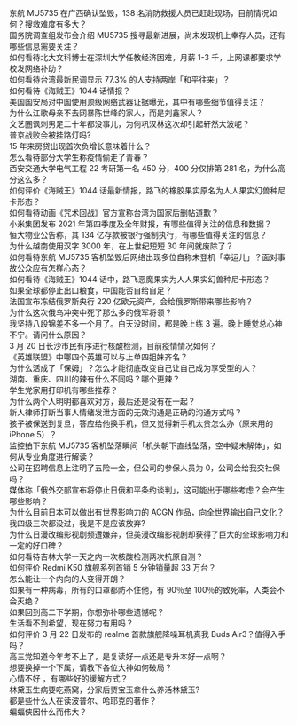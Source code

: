 东航 MU5735 在广西确认坠毁，138 名消防救援人员已赶赴现场，目前情况如何？搜救难度有多大？  
国务院调查组发布会介绍 MU5735 搜寻最新进展，尚未发现机上幸存人员，还有哪些信息需要关注？  
如何看待北大文科博士在深圳大学任教经济困难，月薪 1-3 千，上网课都要求学校发网络补助？  
如何看待台湾最新民调显示 77.3% 的人支持两岸「和平往来」？  
如何看待《海贼王》1044 话情报？  
美国国安局对中国使用顶级网络武器证据曝光，其中有哪些细节值得关注？  
为什么江歌母亲不去网暴陈世峰的家人，而是刘鑫家人？  
文艺圈讽刺男足二十年都没事儿，为何巩汉林这次却引起轩然大波呢？  
普京战败会被挂路灯吗?  
15 年来房贷出现首次负增长意味着什么？  
怎么看待部分大学生称疫情偷走了青春？  
西安交通大学电气工程 22 考研第一名 450 分，400 分仅排第 281 名，为什么高分这么多？  
如何评价《海贼王》1044 话最新情报，路飞的橡胶果实原名为人人果实幻兽种尼卡形态？  
如何看待动画《咒术回战》官方宣称台湾为国家后删帖道歉？  
小米集团发布 2021 年第四季度及全年财报，有哪些值得关注的信息和数据？  
恒大物业公告称，其 134 亿存款被银行强制执行，有哪些值得关注的信息？  
为什么越南使用汉字 3000 年，在上世纪短短 30 年间就废除了？  
如何看待东航 MU5735 客机坠毁后网络出现多位自称未登机「幸运儿」？面对事故公众应有怎样心态？  
如何看待《海贼王》1044 话中，路飞恶魔果实为人人果实幻兽种尼卡形态？  
如果全球都停止出口粮食，中国能否自给自足？  
法国宣布冻结俄罗斯央行 220 亿欧元资产，会给俄罗斯带来哪些影响？  
为什么这次俄乌冲突中死了那么多的俄军将领？  
我坚持八段锦差不多一个月了。白天没时间，都是晚上练 3 遍。晚上睡觉总心神不宁。请问什么原因？  
3 月 20 日长沙市民有序进行核酸检测，目前疫情情况如何？  
《英雄联盟》中哪四个英雄可以与上单四姐妹齐名？  
为什么活成了「保姆」？怎么才能彻底改变自己让自己成为享受型的人？  
湖南、重庆、四川的辣有什么不同吗？哪个更辣？  
学生党家用打印机有哪些推荐？  
为什么两个人明明都喜欢对方，最后还是没有在一起？  
新人律师打断当事人情绪发泄方面的无效沟通是正确的沟通方式吗？  
孩子被保送到复旦，答应给他换手机，但又觉得新手机太贵怎么办（原来用的 iPhone 5）？  
监控拍下东航 MU5735 客机坠落瞬间「机头朝下直线坠落，空中疑未解体」，如何从专业角度进行解读？  
公司在招聘信息上注明了五险一金，但公司的参保人员为 0，公司会给我交社保吗？  
媒体称「俄外交部宣布将停止日俄和平条约谈判」，这可能出于哪些考虑？会产生哪些影响？  
为什么目前日本可以做出有世界影响力的 ACGN 作品，向全世界输出自己文化？  
我四级三次都没过，我是不是应该放弃?  
为什么日漫改编影视剧频遭嫌弃，但美漫改编影视剧却获得了巨大的全球影响力和一定的好口碑？  
如何看待吉林大学一天之内一次核酸检测两次抗原自测？  
如何评价 Redmi K50 旗舰系列首销 5 分钟销量超 33 万台？  
怎么能让一个内向的人变得开朗？  
如果有一种病毒，所有的口罩都防不住他，有 90％至 100％的致死率，人类会不会灭绝？  
如果回到高二下学期，你想弥补哪些遗憾呢？  
生活看不到希望，现在努力有用吗？  
如何评价 3 月 22 日发布的 realme 首款旗舰降噪耳机真我 Buds Air3？值得入手吗？  
高三党知道今年考不上了，是复读好一点还是专升本好一点啊？  
想要换掉一个下属，请教下各位大神如何破局？  
心情不好 ，有哪些好的缓解方式？  
林黛玉生病要吃燕窝，分家后贾宝玉拿什么养活林黛玉?  
都是些什么人在读波普尔、哈耶克的著作？  
蝙蝠侠因什么而伟大？  
